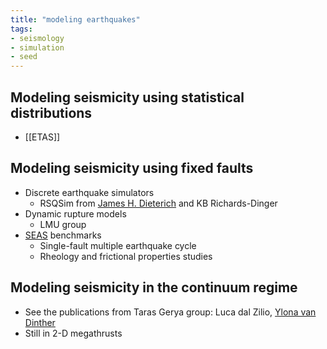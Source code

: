 ```yaml
---
title: "modeling earthquakes"
tags:
- seismology
- simulation
- seed
---
```


## Modeling seismicity using statistical distributions
- [[ETAS]]

## Modeling seismicity using fixed faults
- Discrete earthquake simulators
    - RSQSim from [James H. Dieterich](notes/James%20H.%20Dieterich.md) and KB Richards-Dinger
- Dynamic rupture models
    - LMU group
- [SEAS](notes/SEAS.md) benchmarks
    - Single-fault multiple earthquake cycle
    - Rheology and frictional properties studies

## Modeling seismicity in the continuum regime
- See the publications from Taras Gerya group: Luca dal Zilio, [Ylona van Dinther](notes/Ylona%20van%20Dinther.md)
- Still in 2-D megathrusts